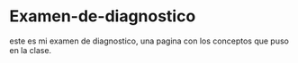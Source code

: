 # Examen-de-diagnostico
este es mi examen de diagnostico, una pagina con los conceptos que puso en la clase.
